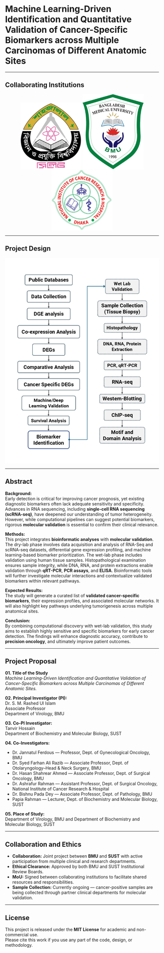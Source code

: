 # Machine Learning-Driven Identification and Quantitative Validation of Cancer-Specific Biomarkers across Multiple Carcinomas of Different Anatomic Sites

---

## Collaborating Institutions

<div align="center">
  <img src="design/Shahjalal_University_of_Science_and_Technology_logo.png" alt="SUST Logo" width="200"/>
  <img src="design/Bangladesh_Medical_University_Logo.png" alt="BMU Logo" width="200"/>
  <img src="design/NICRH_logo.png" alt="NICRH Logo" width="200"/>
</div>

---

## Project Design

![Project Design](design/Project_Design_Cancer_PG_19_Apr_25.png)

---
## Abstract

**Background:**  
Early detection is critical for improving cancer prognosis, yet existing diagnostic biomarkers often lack adequate sensitivity and specificity. Advances in RNA sequencing, including **single-cell RNA sequencing (scRNA-seq)**, have deepened our understanding of tumor heterogeneity. However, while computational pipelines can suggest potential biomarkers, rigorous **molecular validation** is essential to confirm their clinical relevance.

**Methods:**  
This project integrates **bioinformatic analyses** with **molecular validation**. The dry-lab phase involves data acquisition and analysis of RNA-Seq and scRNA-seq datasets, differential gene expression profiling, and machine learning-based biomarker prioritization. The wet-lab phase includes validation using human tissue samples. Histopathological examination ensures sample integrity, while DNA, RNA, and protein extractions enable validation through **qRT-PCR**, **PCR assays**, and **ELISA**. Bioinformatic tools will further investigate molecular interactions and contextualize validated biomarkers within relevant pathways.

**Expected Results:**  
The study will generate a curated list of **validated cancer-specific biomarkers**, their expression profiles, and associated molecular networks. It will also highlight key pathways underlying tumorigenesis across multiple anatomical sites.

**Conclusion:**  
By combining computational discovery with wet-lab validation, this study aims to establish highly sensitive and specific biomarkers for early cancer detection. The findings will enhance diagnostic accuracy, contribute to **precision oncology**, and ultimately improve patient outcomes.

---

## Project Proposal

**01. Title of the Study**  
*Machine Learning-Driven Identification and Quantitative Validation of Cancer-Specific Biomarkers across Multiple Carcinomas of Different Anatomic Sites.*

**02. Principal Investigator (PI):**  
Dr. S. M. Rashed Ul Islam  
Associate Professor  
Department of Virology, BMU  

**03. Co-PI Investigator:**  
Tanvir Hossain  
Department of Biochemistry and Molecular Biology, SUST  

**04. Co-Investigators:**  
- Dr. Jannatul Ferdous — Professor, Dept. of Gynecological Oncology, BMU  
- Dr. Syed Farhan Ali Razib — Associate Professor, Dept. of Otolaryngology–Head & Neck Surgery, BMU  
- Dr. Hasan Shahrear Ahmed — Associate Professor, Dept. of Surgical Oncology, BMU  
- Dr. Ashrafur Rahman — Assistant Professor, Dept. of Surgical Oncology, National Institute of Cancer Research & Hospital  
- Dr. Bishnu Pada Dey — Associate Professor, Dept. of Pathology, BMU  
- Papia Rahman — Lecturer, Dept. of Biochemistry and Molecular Biology, SUST  

**05. Place of Study:**  
Department of Virology, BMU and Department of Biochemistry and Molecular Biology, SUST  

---

## Collaboration and Ethics

- **Collaboration:** Joint project between **BMU** and **SUST** with active participation from multiple clinical and research departments.  
- **Ethical Clearance:** Approved by both BMU and SUST Institutional Review Boards.  
- **MoU:** Signed between collaborating institutions to facilitate shared resources and responsibilities.  
- **Sample Collection:** Currently ongoing — cancer-positive samples are being collected through partner clinical departments for molecular validation.  

---

## License

This project is released under the **MIT License** for academic and non-commercial use.  
Please cite this work if you use any part of the code, design, or methodology.

